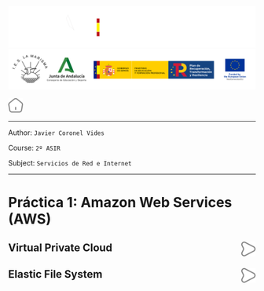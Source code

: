 ![](/.resGen/_bannerD.png#gh-dark-mode-only)
![](/.resGen/_bannerL.png#gh-light-mode-only)

<a href="/README.md"><img src="/.resGen/_home.svg" width="30"></a>

---

Author: `Javier Coronel Vides`

Course: `2º ASIR`

Subject: `Servicios de Red e Internet`

---

# Práctica 1: Amazon Web Services (AWS)

## Virtual Private Cloud    <a href="1.vpc/readme.md"><img src="/.resGen/_arrow.svg" width="30" align="right"></a>

## Elastic File System      <a href="2.efs/readme.md"><img src="/.resGen/_arrow.svg" width="30" align="right"></a>